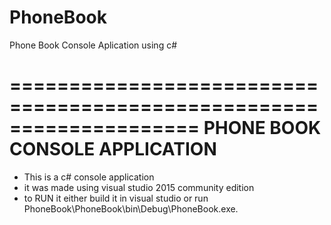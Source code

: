 # PhoneBook
Phone Book Console Aplication using c#


====================================================================
PHONE BOOK CONSOLE APPLICATION
====================================================================

- This is a c# console application
- it was made using visual studio 2015 community edition
- to RUN it either build it in visual studio or run
     PhoneBook\PhoneBook\bin\Debug\PhoneBook.exe.
